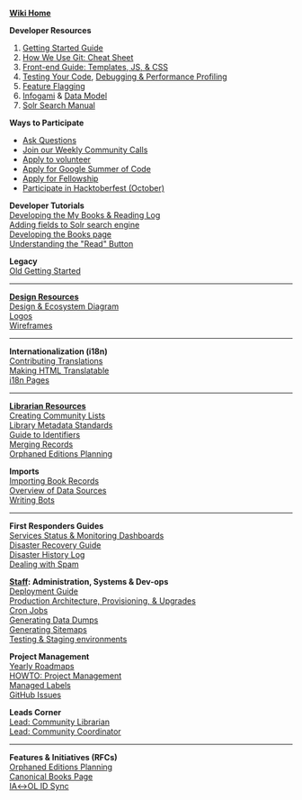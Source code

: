 **[Wiki Home](Home)**  

**Developer Resources**  
1. [Getting Started Guide](https://github.com/internetarchive/openlibrary/blob/master/CONTRIBUTING.md)  
2. [How We Use Git: Cheat Sheet](https://github.com/internetarchive/openlibrary/wiki/Git-Cheat-Sheet)  
3. [Front-end Guide: Templates, JS, & CSS](Frontend-Guide)  
4. [Testing Your Code](Testing), [Debugging & Performance Profiling](Debugging-and-Performance-Profiling)  
5. [Feature Flagging](Feature-Flagging)  
6. [Infogami](https://openlibrary.org/dev/docs/infogami) & [Data Model](https://github.com/internetarchive/openlibrary/wiki/Understanding-The-Data-Model)  
7. [Solr Search Manual](Solr)  

**Ways to Participate**  
* [Ask Questions](https://gitter.im/theopenlibrary/Lobby)  
* [Join our Weekly Community Calls](Community-Call)  
* [Apply to volunteer](https://openlibrary.org/volunteer)  
* [Apply for Google Summer of Code](Google-Summer-of-Code)  
* [Apply for Fellowship](Fellowships) 
* [Participate in Hacktoberfest (October)](Hacktoberfest)  

**Developer Tutorials**  
[Developing the My Books & Reading Log](Developing-The-Reading-Log)  
[Adding fields to Solr search engine](https://archive.org/details/openlibrary-tour-2020/2022-01-10-openlibrary-adding-fields-to-solr-search-engine.mp4)  
[Developing the Books page](https://archive.org/details/openlibrary-tour-2020/book-page-developers-guide.mp4)  
[Understanding the "Read" Button](https://archive.org/details/openlibrary-tour-2020/openlibrary-availability-button-technical-walkthrough.mp4)  

**Legacy**  
[Old Getting Started](Getting-Started) 

---

**[Design Resources](Design)**  
[Design & Ecosystem Diagram](https://docs.google.com/document/d/1RUsUnIJM78gTr5ycewUJNwYHERBQdg_Tv-X-OZpwtRY)  
[Logos](https://drive.google.com/file/d/1GlUpiaobyL6dbxu8Ok_i_R87aalpzH_z/view)  
[Wireframes](Design)  

---

**Internationalization (i18n)**  
[Contributing Translations](https://github.com/internetarchive/openlibrary/tree/master/openlibrary/i18n)  
[Making HTML Translatable](https://github.com/internetarchive/openlibrary/wiki/Frontend-Guide#internationalization-i18n---for-programmers)  
[i18n Pages](https://github.com/internetarchive/openlibrary/wiki/i18n-Pages)  


---

**[Librarian Resources](https://openlibrary.org/about/lib)**  
[Creating Community Lists](Creating-Community-Lists)  
[Library Metadata Standards](Library-Metadata-Standards)  
[Guide to Identifiers](Guide-to-Identifiers)  
[Merging Records](https://openlibrary.org/about/lib)  
[Orphaned Editions Planning](Orphaned-Editions-Planning)  

**Imports**  
[Importing Book Records](Developer's-Guide-to-Data-Importing)  
[Overview of Data Sources](Data-Source-Overview)  
[Writing Bots](Writing-Bots)  

---

**First Responders Guides**  
[Services Status & Monitoring Dashboards](https://github.com/internetarchive/openlibrary/wiki/Monitoring)  
[Disaster Recovery Guide](Disaster-Recovery-&-Immediate-Response)  
[Disaster History Log](Disaster-History-Log)  
[Dealing with Spam](Anti-Spam-Tools)    

**[Staff](https://github.com/internetarchive/openlibrary/wiki/Open-Library:-Staff-Guide): Administration, Systems & Dev-ops**  
[Deployment Guide](Deployment-Guide)  
[Production Architecture, Provisioning, & Upgrades](Production-Service-Architecture)  
[Cron Jobs](Cron-Jobs)  
[Generating Data Dumps](Generating-Data-Dumps)  
[Generating Sitemaps](Sitemap-Generation)  
[Testing & Staging environments](Testing-&-Staging-environments)

**Project Management**  
[Yearly Roadmaps](https://docs.google.com/document/d/1KJr3A81Gew7nfuyo9PnCLCjNBDs5c7iR4loOGm1Pafs/edit#heading=h.2pqg6f58xqb3)  
[HOWTO: Project Management](https://github.com/internetarchive/openlibrary/wiki/HOWTO:-Open-Library-Project-Management)  
[Managed Labels](https://github.com/internetarchive/openlibrary/wiki/Using-Managed-Labels-to-Track-Issues)  
[GitHub Issues](https://github.com/internetarchive/openlibrary/wiki/Interacting-with-GitHub-Issues)  

**Leads Corner**  
[Lead: Community Librarian](https://github.com/internetarchive/openlibrary/wiki/Lead:-Community-Librarian)  
[Lead: Community Coordinator](https://github.com/internetarchive/openlibrary/wiki/Lead:-Community-Coordinator)  

---

**Features & Initiatives (RFCs)**  
[Orphaned Editions Planning](Orphaned-Editions-Planning)  
[Canonical Books Page](Canonical-Books-Page)  
[IA↔OL ID Sync](archive.org-↔-Open-Library-synchronisation)  
